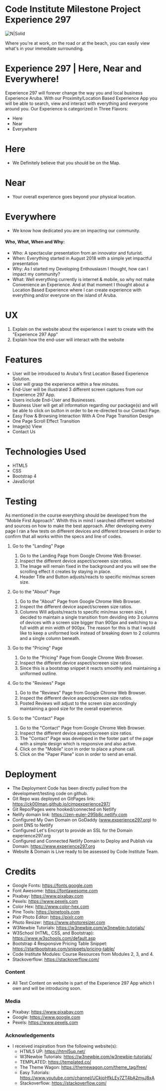 # Code Institute Milestone Project Experience 297

![N|Solid](https://i.ibb.co/5MVRf7s/cimpreadme.png)

Where you're at work, on the road or at the beach, you can easily view what's in your immediate surrounding.

# Experience 297 | Here, Near and Everywhere!
Experience 297 will forever change the way you and local business Experience Aruba. With our Proximity/Location Based Experience App you will be able to search, view and interact with everything and everyone around you. Our Experience is categorized in Three Flavors:

  - Here 
  - Near 
  - Everywhere 

# Here
  - We Definitely believe that you should be on the Map.

# Near
  - Your overall experience goes beyond your physical location.

# Everywhere
  - We know how dedicated you are on impacting our community.


#### Who, What, When and Why:
 - Who: A spectacular presentation from an innovator and futurist.
 - When: Everything started in August 2018 with a simple yet impactful presentation
 - Why: As I started my Developing Enthousiasm I thought, how can I impact my community?
 - What: Well everything currently is internet & mobile, so why not make Convenience an Experience. And at that moment I thought about a Location Based Experience where I can create experience with everything and/or everyone on the island of Aruba.
  
# UX
1. Explain on the website about the experience I want to create with the "Experience 297 App" 
2. Explain how the end-user will interact with the website

# Features
* User will be introduced to Aruba's first Location Based Experience Solution.
* User will grasp the experience within a few minutes. 
* End-User will be illustrated 3 different screen captures from our Experience 297 App.
* Users include End-User and Businesses.
* Business User will get all information regarding our package(s) and will be able to click on button in order to be re-directed to our Contact Page.  
* Easy Flow & Browsing Interaction With A One Page Transition Design
* One Page Scroll Effect Transition
* Image(s) View
* Contact Us


# Technologies Used

* HTML5
* CSS
* Bootstrap 4
* JavaScript

# Testing

As mentioned in the course everything should be developed from the "Mobile First Approach". Whith this in mind
I searched different websited and sources on how to make the best approach. After developing every page I ran a few tests on different devices and different browsers in order to confirm that all works within the specs and line of codes. 

1. Go to the "Landing" Page
    1. Go to the Landing Page from Google Chrome Web Browser.
    2. Inspect the different device aspect/screeen size ratios.
    3. The Image will remain fixed in the background and you will see the scrolling effect it creates by staying in place. 
    4. Header Title and Button adjusts/reacts to specific min/max screen size.

2. Go to the "About" Page
    1. Go to the "About" Page from Google Chrome Web Browser.
    2. Inspect the different device aspect/screeen size ratios.
    3. Columns Will adjusts/reacts to specific min/max screen size, I decided to maintain a single transition from deviding into 3 columns of devices with a screen size bigger than 900px and  switching to a full width at min width of 900px. The reason for this is that I would like to keep a uniformed look instead of breaking down to 2 columns and a single column beneath. 

3. Go to the "Pricing" Page
    1. Go to the "Pricing" Page from Google Chrome Web Browser.
    2. Inspect the different device aspect/screeen size ratios.
    3. Since this is a bootstrap snippet it reacts smoothly and maintaining a uniformed outline.

4. Go to the "Reviews" Page
    1. Go to the "Reviews" Page from Google Chrome Web Browser.
    2. Inspect the different device aspect/screeen size ratios.
    3. Posted Reviews will adjust to the screen size accordingly maintaining a good size for the overall experience.

5. Go to the "Contact" Page
    1. Go to the "Contact" Page from Google Chrome Web Browser.
    2. Inspect the different device aspect/screeen size ratios.
    3. The "Contact" Page was developed in the footer part of the page with a simple design which is responsive and also active.
    4. Click on the "Mobile" icon in order to place a phone call.
    5. Click on the "Paper Plane" icon in order to send an email.



# Deployment 
* The Deployment Code has been directly pulled from the development/testing code on github. 
* Git Repo was deployed on GitPages link: https://ck00lman.github.io/cimpexperience297/
* Git Repo/Pages were hooked/connected on Netlify 
* Nelify domain link: https://zen-euler-295b8c.netlify.com
* Configured My Own Domain on GoDaddy (www.experience297.org) to point DNS to Netlify
* Configured Let's Encrypt to provide an SSL for the Domain experience297.org
* Configured and Connected Netlify Domain to Deploy and Publish via Domain: https://www.experience297.org
* Website & Domain is Live ready to be assessed by Code Institute Team.
# Credits

* Google Fonts: https://fonts.google.com
* Font Awesome: https://fontawesome.com
* Pixabay: https://www.pixabay.com
* Pexels: https://www.pexels.com
* Color Hex: http://www.color-hex.com
* Pine Tools: https://pinetools.com
* Pixlr Photo Editor: https://pixlr.com
* Photo Resizer: https://www.photoresizer.com
* W3Newbie Tutorials: https://w3newbie.com/w3newbie-tutorials/
* W3School (HTML, CSS, and Bootstrap): https://www.w3schools.com/default.asp
* Bootstrap 4 Responsive Pricing Table Snippet: https://startbootstrap.com/snippets/pricing-table/
* Code Institute Modules: Course Resources from Modules 2, 3, and 4.
* Stackoverflow: https://stackoverflow.com/ 

### Content
* All Text Content on website is part of the Experience 297 App which I own and will be introducing soon.

### Media
* Pixabay: https://www.pixabay.com
* Google: https://www.google.com
* Pexels: https://www.pexels.com

### Acknowledgements
* I received inspiration from the following website(s):
    * HTML5 UP: https://html5up.net/
    * W3Newbie Tutorials: https://w3newbie.com/w3newbie-tutorials/
    * TEMPLATED: https://templated.co/
    * The Theme Wagon: https://themewagon.com/theme_tag/free/
    * Easy Tutorials: https://www.youtube.com/channel/UCkjoHfkLEy7ZT4bA2myJ8xA
    * Stackoverflow: https://stackoverflow.com/